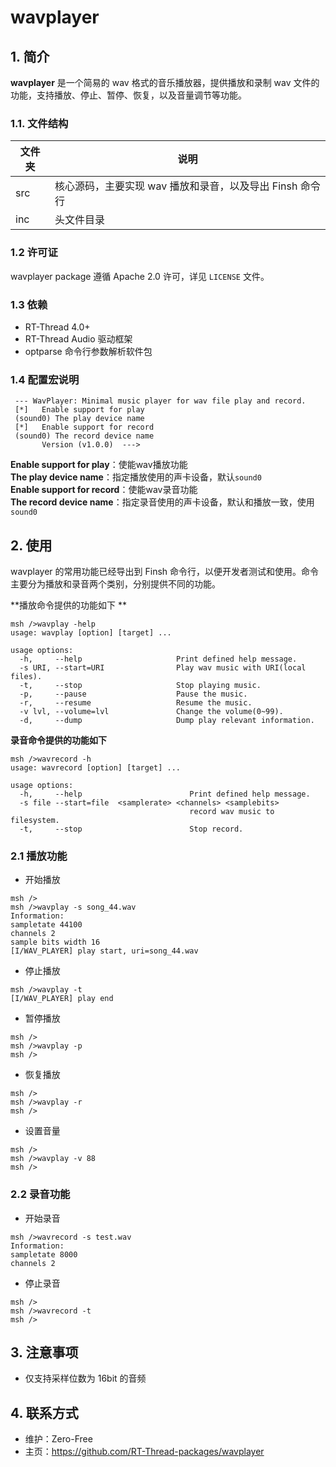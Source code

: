 # wavplayer

## 1. 简介

**wavplayer** 是一个简易的 wav 格式的音乐播放器，提供播放和录制 wav 文件的功能，支持播放、停止、暂停、恢复，以及音量调节等功能。

### 1.1. 文件结构

| 文件夹 | 说明 |
| ---- | ---- |
| src  | 核心源码，主要实现 wav 播放和录音，以及导出 Finsh 命令行 |
| inc  | 头文件目录 |

### 1.2 许可证

wavplayer package 遵循 Apache 2.0 许可，详见 `LICENSE` 文件。

### 1.3 依赖

- RT-Thread 4.0+
- RT-Thread Audio 驱动框架
- optparse 命令行参数解析软件包

### 1.4 配置宏说明

```shell
 --- WavPlayer: Minimal music player for wav file play and record.   
 [*]   Enable support for play                                       
 (sound0) The play device name                                       
 [*]   Enable support for record                                     
 (sound0) The record device name                                      
       Version (v1.0.0)  --->  
```

**Enable support for play**：使能wav播放功能  
**The play device name**：指定播放使用的声卡设备，默认`sound0`  
**Enable support for record**：使能wav录音功能  
**The record device name**：指定录音使用的声卡设备，默认和播放一致，使用`sound0`  

## 2. 使用

wavplayer 的常用功能已经导出到 Finsh 命令行，以便开发者测试和使用。命令主要分为播放和录音两个类别，分别提供不同的功能。

**播放命令提供的功能如下 **

```shell
msh />wavplay -help
usage: wavplay [option] [target] ...

usage options:
  -h,     --help                     Print defined help message.
  -s URI, --start=URI                Play wav music with URI(local files).
  -t,     --stop                     Stop playing music.
  -p,     --pause                    Pause the music.
  -r,     --resume                   Resume the music.
  -v lvl, --volume=lvl               Change the volume(0~99).
  -d,     --dump                     Dump play relevant information.
```

**录音命令提供的功能如下**

```shell
msh />wavrecord -h
usage: wavrecord [option] [target] ...

usage options:
  -h,     --help                        Print defined help message.
  -s file --start=file  <samplerate> <channels> <samplebits> 
                                        record wav music to filesystem.
  -t,     --stop                        Stop record.
```

### 2.1 播放功能

- 开始播放

```shell
msh />
msh />wavplay -s song_44.wav
Information:
sampletate 44100
channels 2
sample bits width 16
[I/WAV_PLAYER] play start, uri=song_44.wav
```

- 停止播放

```shell
msh />wavplay -t
[I/WAV_PLAYER] play end
```

- 暂停播放

```shell
msh />
msh />wavplay -p
msh />
```

- 恢复播放

```shell
msh />
msh />wavplay -r
msh />
```

- 设置音量

```shell
msh />
msh />wavplay -v 88
msh />
```

### 2.2 录音功能

- 开始录音

```shell
msh />wavrecord -s test.wav
Information:
sampletate 8000
channels 2
```

- 停止录音

```shell
msh />
msh />wavrecord -t
msh />
```

## 3. 注意事项

- 仅支持采样位数为 16bit 的音频

## 4. 联系方式

- 维护：Zero-Free
- 主页：https://github.com/RT-Thread-packages/wavplayer
